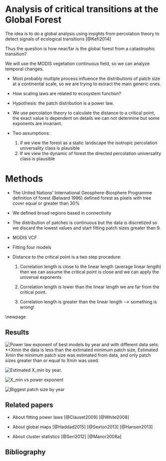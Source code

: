 # Analysis of critical transitions at the Global Forest


The idea is to do a global analysis using insights from percolation theory to detect signals of ecological transitions [@Kefi2014] 


Thus the question is how near/far is the global forest from a catastrophic transition?

We will use the MODIS vegetation continuous field, so we can analyze temporal changes.


* Most probably multiple process influence the distributions of patch size at a continental scale, so we are trying to extract the main generic ones.

* How scaling laws are related to ecosystem function?

* Hypothesis: the patch distribution is a power law.

* We use percolation theory to calculate the distance to a critical point, the exact value is dependent on details we can not determine but some exponents are invariant. 

* Two assumptions: 
    1) if we view the forest as a static landscape the isotropic percolation universality class is plausible
    2) If we view the dynamic of forest the directed percolation universality class is plausible


# Methods


* The United Nations’ International Geosphere-Biosphere Programme definition of forest (Belward 1996) defined forest as pixels with tree cover equal or greater than 30%  

* We defined broad regions based in connectivity 

* The distribution of patches is continuous but the data is discretized so we discard the lowest values and start fitting patch sizes greater than 9.

* MODIS VCF

* Fitting four models

* Distance to the critical point is a two step procedure:
    
    1) Correlation length is close to the linear length (average linear length) then we can assume the critical point is close and we can apply the universal exponents

    2) Correlation length is lower than the linear length we are far from the critical point.

    3) Correlation length is greater than the linear length --> something is wrong!





\newpage

## Results






![Power law exponent of best models by year and with different data sets: **<Xmin* the data is less than the extimated minimum patch size, *Estimated Xmin* the minimum patch size was estimated from data, and only patch sizes greater than or equal to Xmin was used.](figure/PowerExp_Xmin_year.png)

![Estimated $X_min$ by year. ](figure/EstimatedXmin_year.png)

![$X_min$ vs power exponent](figure/Xmin_Alpha.png)

![Biggest patch size by year](figure/Smax_year.png)


## Related papers

* About fitting power laws
[@Clauset2009]
[@White2008]  

* About global maps 
[@Haddad2015]
[@Sexton2013]
[@Hansen2013]  

* About cluster statistics
[@Seri2012]
[@Manor2008a]


## Bibliography


